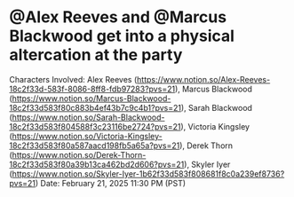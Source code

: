 # @Alex Reeves and @Marcus Blackwood get into a physical altercation at the party

Characters Involved: Alex Reeves (https://www.notion.so/Alex-Reeves-18c2f33d-583f-8086-8ff8-fdb97283?pvs=21), Marcus Blackwood (https://www.notion.so/Marcus-Blackwood-18c2f33d583f80c883b4ef43b7c9c4b1?pvs=21), Sarah Blackwood (https://www.notion.so/Sarah-Blackwood-18c2f33d583f804588f3c23116be2724?pvs=21), Victoria Kingsley (https://www.notion.so/Victoria-Kingsley-18c2f33d583f80a587aacd198fb5a65a?pvs=21), Derek Thorn (https://www.notion.so/Derek-Thorn-18c2f33d583f80a39b13ca462bd2d606?pvs=21), Skyler Iyer (https://www.notion.so/Skyler-Iyer-1b62f33d583f808681f8c0a239ef8736?pvs=21)
Date: February 21, 2025 11:30 PM (PST)

